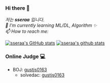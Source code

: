 ### Hi there 👋

<!--
**sseraa/sseraa** is a ✨ _special_ ✨ repository because its `README.md` (this file) appears on your GitHub profile.

Here are some ideas to get you started:

- 🔭 I’m currently working on ...
- 🌱 I’m currently learning ML/DL, Algorithm
- 👯 I’m looking to collaborate on ...
- 🤔 I’m looking for help with ...
- 💬 Ask me about ...
- 📫 How to reach me: ...
- 😄 Pronouns: ...
- ⚡ Fun fact: ...
 -->

<p>
  <em>
    저는 <b>sseraa</b> 입니다. <br>
    🌱 I’m currently learning ML/DL, Algorithm ✨ <br>
    📫 How to reach me:
  </em>  
</p>

[![sseraa's GitHub stats](https://github-readme-stats.vercel.app/api?username=sseraa&show_icons=true)](https://github.com/anuraghazra/github-readme-stats)
[![sseraa's github stats](https://github-readme-stats.vercel.app/api/top-langs/?username=sseraa&show_icons=true&hide_border=true&title_color=004386&icon_color=004386&layout=compact)](https://github.com/sseraa)

### Online Judge 💻
* BOJ: [gustjs0163](http://icpc.me/gustjs0163)
  * solvedac: [gustjs0163](https://solved.ac/profile/gustjs0163)
